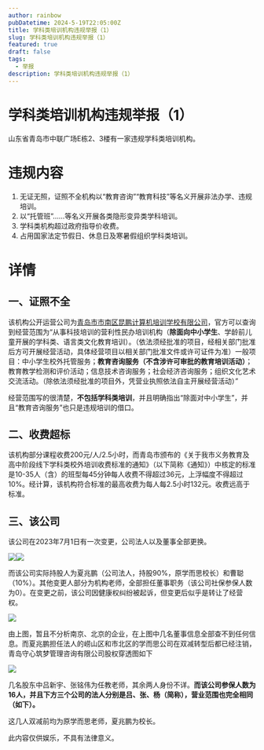 ```yaml
---
author: rainbow
pubDatetime: 2024-5-19T22:05:00Z
title: 学科类培训机构违规举报（1）
slug: 学科类培训机构违规举报（1）
featured: true
draft: false
tags:
  - 举报
description: 学科类培训机构违规举报（1）
---
```


# 学科类培训机构违规举报（1）

山东省青岛市中联广场E栋2、3楼有一家违规学科类培训机构。

# 违规内容

1.  无证无照，证照不全机构以“教育咨询”“教育科技”等名义开展非法办学、违规培训。
2.  以“托管班”……等名义开展各类隐形变异类学科培训。
3.  学科类机构超过政府指导价收费。
4.  占用国家法定节假日、休息日及寒暑假组织学科类培训。

# 详情

## 一、证照不全

该机构公开运营公司为[青岛市市南区昆鹏计算机培训学校有限公司](https://aiqicha.baidu.com/company_detail_35457043912259)，官方可以查询到经营范围为“从事科技培训的营利性民办培训机构（**除面向中小学生**、学龄前儿童开展的学科类、语言类文化教育培训）。（依法须经批准的项目，经相关部门批准后方可开展经营活动，具体经营项目以相关部门批准文件或许可证件为准）一般项目：中小学生校外托管服务；**教育咨询服务（不含涉许可审批的教育培训活动）**；教育教学检测和评价活动；信息技术咨询服务；社会经济咨询服务；组织文化艺术交流活动。（除依法须经批准的项目外，凭营业执照依法自主开展经营活动）”

经营范围写的很清楚，**不包括学科类培训**，并且明确指出“除面对中小学生”，并且“教育咨询服务”也只是违规培训的借口。

## 二、收费超标

该机构部分课程收费200元/人/2.5小时，而青岛市颁布的《关于我市义务教育及高中阶段线下学科类校外培训收费标准的通知》（以下简称《通知》）中核定的标准是10-35人（含）的班型每45分钟每人收费不得超过36元，上浮幅度不得超过10%。经计算，该机构符合标准的最高收费为每人每2.5小时132元。收费远高于标准。

## 三、该公司

该公司在2023年7月1日有一次变更，公司法人以及董事全部更换。

![](https://s21.ax1x.com/2024/05/20/pkKyajA.png)![](https://s21.ax1x.com/2024/05/20/pkKyN1H.png)

而该公司实际持股人为夏兆鹏（公司法人，持股90%，原学而思校长）和曹聪（10%）。其他变更人部分为机构老师，全部担任董事职务（该公司社保参保人数为0）。在变更之前，该公司因健康权纠纷被起诉，但变更后似乎是转让了经营权。

![](https://s21.ax1x.com/2024/05/20/pkKyUcd.png)

由上图，暂且不分析南京、北京的企业，在上图中几名董事信息全部查不到任何信息。而夏兆鹏担任法人的崂山区和市北区的学而思公司在双减转型后都已经注销，青岛守心筑梦管理咨询有限公司股权穿透图如下

![](https://s21.ax1x.com/2024/05/20/pkKyt9e.png)

几名股东中吕新宇、张铭伟为任教老师，其余两人身份不详。**而该公司参保人数为16人，并且下方三个公司的法人分别是吕、张、杨（简称），营业范围也完全相同（如下）。**

这几人双减前均为原学而思老师，夏兆鹏为校长。

此内容仅供娱乐，不具有法律意义。
